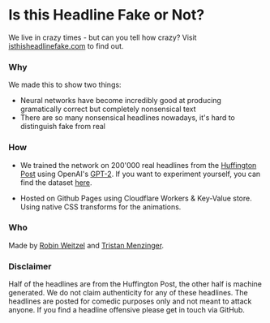 # Is this Headline Fake or Not?

We live in crazy times - but can you tell how crazy? Visit [isthisheadlinefake.com](https://isthisheadlinefake.com) to find out. 



### Why
We made this to show two things:
* Neural networks have become incredibly good at producing gramatically correct but completely nonsensical text
* There are so many nonsensical headlines nowadays, it's hard to distinguish fake from real

### How
* We trained the network on 200'000 real headlines from the [Huffington Post](https://www.huffpost.com)
using OpenAI's [GPT-2](https://github.com/openai/gpt-2!). If you want to experiment yourself, you can find the dataset [here](https://www.kaggle.com/rmisra/news-category-dataset).

* Hosted on Github Pages using Cloudflare Workers & Key-Value store. Using native CSS transforms for the animations.


### Who
Made by [Robin Weitzel](https://github.com/RobinWeitzel) and [Tristan Menzinger](https://github.com/TristanMenzinger).

### Disclaimer
Half of the headlines are from the Huffington Post, the other half is machine generated. We do not claim authenticity for any of these headlines. The headlines are posted for comedic purposes only and not meant to attack anyone. If you find a headline offensive please get in touch via GitHub.
